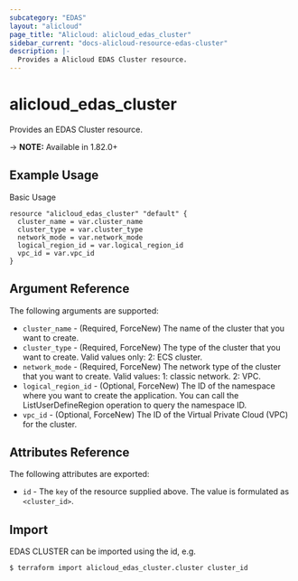 ```yaml
---
subcategory: "EDAS"
layout: "alicloud"
page_title: "Alicloud: alicloud_edas_cluster"
sidebar_current: "docs-alicloud-resource-edas-cluster"
description: |-
  Provides a Alicloud EDAS Cluster resource.
---
```


# alicloud\_edas\_cluster

Provides an EDAS Cluster resource.

-> **NOTE:** Available in 1.82.0+

## Example Usage

Basic Usage

```
resource "alicloud_edas_cluster" "default" {
  cluster_name = var.cluster_name
  cluster_type = var.cluster_type
  network_mode = var.network_mode
  logical_region_id = var.logical_region_id
  vpc_id = var.vpc_id
}

```

## Argument Reference

The following arguments are supported:

* `cluster_name` - (Required, ForceNew) The name of the cluster that you want to create.
* `cluster_type` - (Required, ForceNew) The type of the cluster that you want to create. Valid values only: 2: ECS cluster.
* `network_mode` - (Required, ForceNew) The network type of the cluster that you want to create. Valid values: 1: classic network. 2: VPC.
* `logical_region_id` - (Optional, ForceNew) The ID of the namespace where you want to create the application. You can call the ListUserDefineRegion operation to query the namespace ID.
* `vpc_id` - (Optional, ForceNew) The ID of the Virtual Private Cloud (VPC) for the cluster.

## Attributes Reference

The following attributes are exported:

* `id` - The `key` of the resource supplied above. The value is formulated as `<cluster_id>`.

## Import

EDAS CLUSTER can be imported using the id, e.g.

```
$ terraform import alicloud_edas_cluster.cluster cluster_id
```
